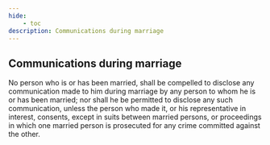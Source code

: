 ```yaml
---
hide:
    - toc
description: Communications during marriage
---
```


## Communications during marriage

No person who is or has been married, shall be compelled to disclose any communication made to him during marriage by any person to whom he is or has been married; nor shall he be permitted to disclose any such communication, unless the person who made it, or his representative in interest, consents, except in suits between married persons, or proceedings in which one married person is prosecuted for any crime committed against the other.
